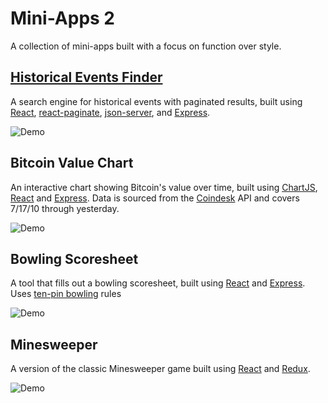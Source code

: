 # Mini-Apps 2

A collection of mini-apps built with a focus on function over style.

## [Historical Events Finder](http://expressjs.com/)

A search engine for historical events with paginated results, built using [React](https://reactjs.org/), [react-paginate](https://www.npmjs.com/package/react-paginate), [json-server](https://github.com/typicode/json-server), and [Express](http://expressjs.com/). 

![Demo](https://imgur.com/S7hBM5L.gif)

## Bitcoin Value Chart

An interactive chart showing Bitcoin's value over time, built using [ChartJS](https://www.chartjs.org/), [React](https://reactjs.org/) and [Express](http://expressjs.com/). Data is sourced from the [Coindesk](https://www.coindesk.com/price/bitcoin) API and covers 7/17/10 through yesterday.  

![Demo](https://imgur.com/HTZaYuR.gif)

## Bowling Scoresheet

A tool that fills out a bowling scoresheet, built using [React](https://reactjs.org/) and [Express](http://expressjs.com/). Uses [ten-pin bowling](https://en.wikipedia.org/wiki/Ten-pin_bowling) rules

![Demo](https://imgur.com/nQy3A8m.gif)

## Minesweeper

A version of the classic Minesweeper game built using [React](https://reactjs.org/) and [Redux](https://redux.js.org/).

![Demo](https://imgur.com/y6FGSST.gif)

